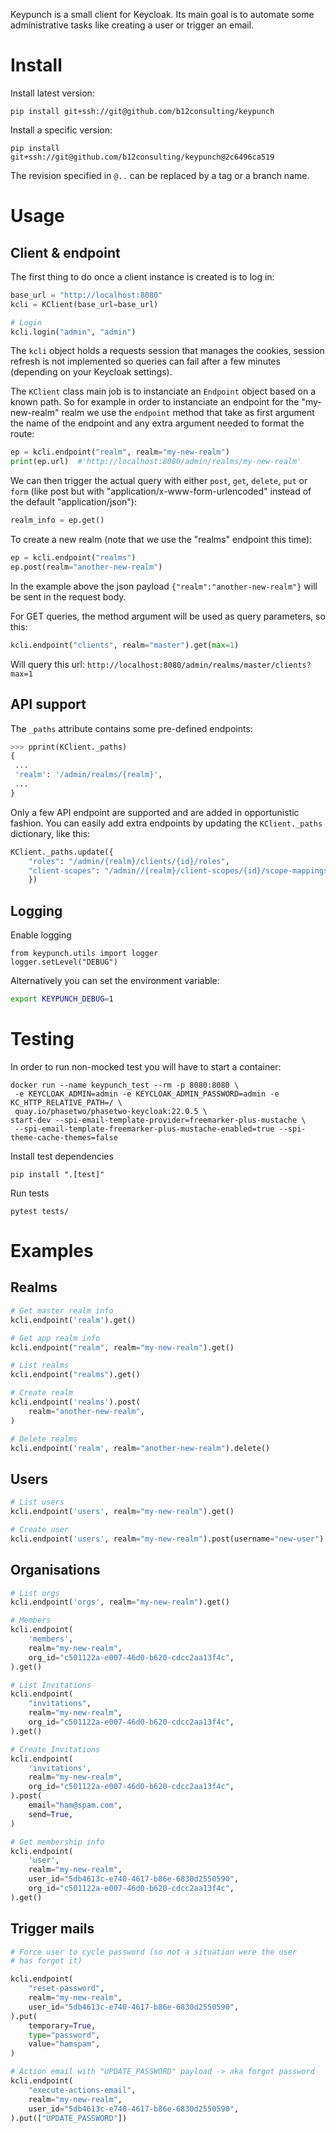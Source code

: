 
Keypunch is a small client for Keycloak. Its main goal is to automate
some administrative tasks like creating a user or trigger an email.


# Install

Install latest version:

    pip install git+ssh://git@github.com/b12consulting/keypunch


Install a specific version:

    pip install git+ssh://git@github.com/b12consulting/keypunch@2c6496ca519

The revision specified in `@..` can be replaced by a tag or a branch name.


# Usage

## Client & endpoint

The first thing to do once a client instance is created is to log in:

``` python
base_url = "http://localhost:8080"
kcli = KClient(base_url=base_url)

# Login
kcli.login("admin", "admin")
```

The `kcli` object holds a requests session that manages the cookies,
session refresh is not implemented so queries can fail after a few
minutes (depending on your Keycloak settings).


The `KClient` class main job is to instanciate an `Endpoint` object
based on a known path. So for example in order to instanciate an
endpoint for the "my-new-realm" realm we use the `endpoint` method
that take as first argument the name of the endpoint and any extra
argument needed to format the route:

``` python
ep = kcli.endpoint("realm", realm="my-new-realm")
print(ep.url)  #'http://localhost:8080/admin/realms/my-new-realm'
```

We can then trigger the actual query with either `post`, `get`,
`delete`, `put` or `form` (like post but with
"application/x-www-form-urlencoded" instead of the default
"application/json"):

``` python
realm_info = ep.get()
```

To create a new realm (note that we use the "realms" endpoint this
time):

``` python
ep = kcli.endpoint("realms")
ep.post(realm="another-new-realm")
```

In the example above the json payload `{"realm":"another-new-realm"}`
will be sent in the request body.

For GET queries, the method argument will be used as query parameters, so this:

``` python
kcli.endpoint("clients", realm="master").get(max=1)
```

Will query this url: `http://localhost:8080/admin/realms/master/clients?max=1`



## API support

The `_paths` attribute contains some pre-defined endpoints:

``` python
>>> pprint(KClient._paths)
{
 ...
 'realm': '/admin/realms/{realm}',
 ...
}
 ```


Only a few API endpoint are supported and are added in opportunistic
fashion. You can easily add extra endpoints by updating the
`KClient._paths` dictionary, like this:

``` python
KClient._paths.update({
    "roles": "/admin/{realm}/clients/{id}/roles",
    "client-scopes": "/admin//{realm}/client-scopes/{id}/scope-mappings/clients/{client}",
    })
```


## Logging

Enable logging
```
from keypunch.utils import logger
logger.setLevel("DEBUG")
```

Alternatively you can set the environment variable:

``` sh
export KEYPUNCH_DEBUG=1
```


# Testing

In order to run non-mocked test you will have to start a container:

    docker run --name keypunch_test --rm -p 8080:8080 \
     -e KEYCLOAK_ADMIN=admin -e KEYCLOAK_ADMIN_PASSWORD=admin -e KC_HTTP_RELATIVE_PATH=/ \
     quay.io/phasetwo/phasetwo-keycloak:22.0.5 \
    start-dev --spi-email-template-provider=freemarker-plus-mustache \
     --spi-email-template-freemarker-plus-mustache-enabled=true --spi-theme-cache-themes=false

Install test dependencies


    pip install ".[test]"

Run tests

    pytest tests/


# Examples

## Realms

``` python
# Get master realm info
kcli.endpoint('realm').get()

# Get app realm info
kcli.endpoint("realm", realm="my-new-realm").get()

# List realms
kcli.endpoint("realms").get()

# Create realm
kcli.endpoint('realms').post(
    realm="another-new-realm",
)

# Delete realms
kcli.endpoint('realm', realm="another-new-realm").delete()
```


## Users

``` python
# List users
kcli.endpoint('users', realm="my-new-realm").get()

# Create user
kcli.endpoint('users', realm="my-new-realm").post(username="new-user")
```


## Organisations

``` python
# List orgs
kcli.endpoint('orgs', realm="my-new-realm").get()

# Members
kcli.endpoint(
    'members',
    realm="my-new-realm",
    org_id="c501122a-e007-46d0-b620-cdcc2aa13f4c",
).get()

# List Invitations
kcli.endpoint(
    "invitations",
    realm="my-new-realm",
    org_id="c501122a-e007-46d0-b620-cdcc2aa13f4c",
).get()

# Create Invitations
kcli.endpoint(
    'invitations',
    realm="my-new-realm",
    org_id="c501122a-e007-46d0-b620-cdcc2aa13f4c",
).post(
    email="ham@spam.com",
    send=True,
)

# Get membership info
kcli.endpoint(
    'user',
    realm="my-new-realm",
    user_id="5db4613c-e740-4617-b86e-6830d2550590",
    org_id="c501122a-e007-46d0-b620-cdcc2aa13f4c",
).get()
```


## Trigger mails

``` python
# Force user to cycle password (so not a situation were the user
# has forgot it)

kcli.endpoint(
    "reset-password",
    realm="my-new-realm",
    user_id="5db4613c-e740-4617-b86e-6830d2550590",
).put(
    temporary=True,
    type="password",
    value="hamspam",
)

# Action email with "UPDATE_PASSWORD" payload -> aka forgot password
kcli.endpoint(
    "execute-actions-email",
    realm="my-new-realm",
    user_id="5db4613c-e740-4617-b86e-6830d2550590",
).put(["UPDATE_PASSWORD"])

```
